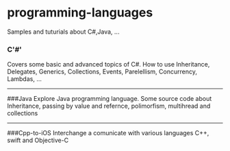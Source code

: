 # programming-languages

Samples and tuturials about C#,Java, ...



### C'#'
Covers some basic and advanced topics of C#. How to use Inheritance, Delegates, Generics, Collections, Events, Parelellism, Concurrency, Lambdas, ...

---

###Java
Explore Java programming language. Some source code about Inheritance, passing by value and refernce, polimorfism, multihread and collections 

---
###Cpp-to-iOS
Interchange a comunicate with various languages C++, swift and Objective-C
